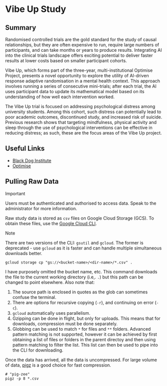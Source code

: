# Vibe Up Study

## Summary

Randomised controlled trials are the gold standard for the study of causal relationships, but they are often expensive to run, require large numbers of participants, and can take months or years to produce results. Integrating AI into the clinical trials landscape offers exciting potential to deliver faster results at lower costs based on smaller participant cohorts.

Vibe Up, which forms part of the three-year, multi-institutional Optimise Project, presents a novel opportunity to explore the utility of AI-driven response adaptive randomisation in a mental health context. This approach involves running a series of consecutive mini-trials; after each trial, the AI uses participant data to update its mathematical model based on its understanding of how well each intervention worked.

The Vibe Up trial is focused on addressing psychological distress among university students. Among this cohort, such distress can potentially lead to poor academic outcomes, discontinued study, and increased risk of suicide. Previous research shows that targeting mindfulness, physical activity and sleep through the use of psychological interventions can be effective in reducing distress; as such, these are the focus areas of the Vibe Up project.

## Useful Links

- [Black Dog Institute](https://www.blackdoginstitute.org.au/research-projects/vibe-up/)
- [Optimise](https://www.blackdoginstitute.org.au/research-centres/the-optimise-project/)

## Pulling Raw Data

> [!IMPORTANT]
> Users must be authenticated and authorised to access data. Speak to the administrator for more information.

Raw study data is stored as `csv` files on Google Cloud Storage (GCS). To obtain these files, use the [Google Cloud CLI](https://cloud.google.com/sdk/docs/install).

> [!NOTE]
> There are two versions of the CLI: `gsutil` and `gcloud`. The former is deprecated - use `gcloud` as it is faster and can handle multiple simultaneous downloads better.

```
gcloud storage cp "gs://<bucket-name>/<dir-name>/*.csv" .
```

I have purposely omitted the bucket name, etc. This command downloads the file to the current working directory (i.e,. `.`) but this path can be changed to point elsewhere.
Also note that:

1. The source path is enclosed in quotes as the glob can sometimes confuse the terminal.
2. There are options for recursive copying (`-r`), and continuing on error (`-c`).
3. `gcloud` automatically uses parallelism.
4. Gzipping can be done in flight, but only for uploads. This means that for downloads, compression must be done separately.
5. Globbing can be used to match `*` for files and `**` folders. Advanced pattern matching is not supported, however it can be achieved by first obtaining a list of files or folders in the parent directoy and then using pattern matching to filter the list. This list can then be used to pipe into the CLI for downloading.

Once the data has arrived, all the data is uncompressed. For large volume of data, [pigz](https://zlib.net/pigz/) is a good choice for fast compression.

```
# "pig-zee"
pigz -p 8 *.csv
```

